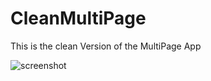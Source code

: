 # CleanMultiPage
This is the clean Version of the MultiPage App

![screenshot](https://user-images.githubusercontent.com/61395538/118000591-92923680-b30b-11eb-9d01-e826bb8e63aa.png)
